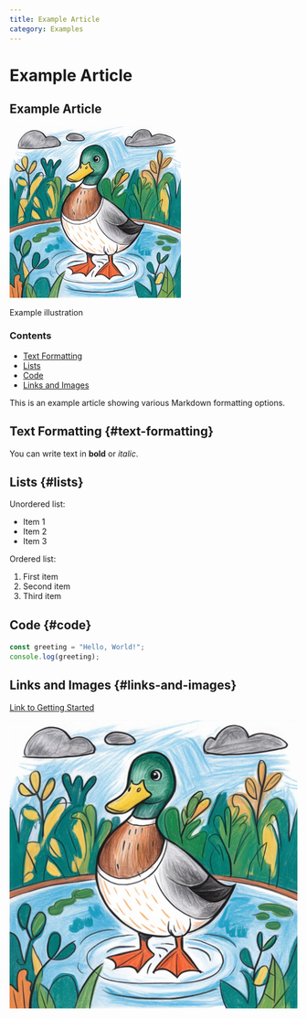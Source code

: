 ```yaml
---
title: Example Article
category: Examples
---
```


# Example Article

<div class="content-box">
  <div class="content-header">
    <h2>Example Article</h2>
    <img src="/example-image.jpg" alt="Example illustration" width="300" height="300">
    <p class="caption">Example illustration</p>
  </div>
  <nav class="content-nav">
    <h3>Contents</h3>
    <ul>
      <li><a href="#text-formatting">Text Formatting</a></li>
      <li><a href="#lists">Lists</a></li>
      <li><a href="#code">Code</a></li>
      <li><a href="#links-and-images">Links and Images</a></li>
    </ul>
  </nav>
</div>

This is an example article showing various Markdown formatting options.

## Text Formatting {#text-formatting}

You can write text in **bold** or *italic*. 

## Lists {#lists}

Unordered list:
- Item 1
- Item 2
- Item 3

Ordered list:
1. First item
2. Second item
3. Third item

## Code {#code}

```javascript
const greeting = "Hello, World!";
console.log(greeting);
```

## Links and Images {#links-and-images}

[Link to Getting Started](/getting-started)

![Alt text for image](/example-image.jpg)
